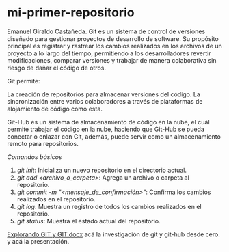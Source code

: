 # mi-primer-repositorio
Emanuel Giraldo Castañeda.
Git es un sistema de control de versiones diseñado para gestionar proyectos de desarrollo de software. Su propósito principal es registrar y rastrear los cambios realizados en los archivos de un proyecto a lo largo del tiempo, permitiendo a los desarrolladores revertir modificaciones, comparar versiones y trabajar de manera colaborativa sin riesgo de dañar el código de otros.

Git permite:

La creación de repositorios para almacenar versiones del código.
La sincronización entre varios colaboradores a través de plataformas de alojamiento de código como esta.

Git-Hub es un sistema de almacenamiento de código en la nube, el cuál permite trabajar el código en la nube, haciendo que Git-Hub se pueda conectar o enlazar con Git, además, puede servir como un almacenamiento remoto para repositorios.

*Comandos básicos*
1. *git init*: Inicializa un nuevo repositorio en el directorio actual.
2. *git add <archivo_o_carpeta>*: Agrega un archivo o carpeta al repositorio.
3. *git commit -m "<mensaje_de_confirmación>"*: Confirma los cambios realizados en el repositorio.
4. *git log*: Muestra un registro de todos los cambios realizados en el repositorio.
5. *git status*: Muestra el estado actual del repositorio.


[Explorando GIT y GIT.docx](https://github.com/user-attachments/files/19096724/Explorando.GIT.y.GIT.docx) acá la investigación de git y git-hub desde cero.
y acá la presentación. 
